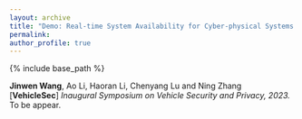 ```yaml
---
layout: archive
title: "Demo: Real-time System Availability for Cyber-physical Systems using ARM TrustZone"
permalink:
author_profile: true
---
```


{% include base_path %}
                                 
**Jinwen Wang**, Ao Li, Haoran Li, Chenyang Lu and Ning Zhang <br>
[**VehicleSec**] <i>Inaugural Symposium on Vehicle Security and Privacy, 2023.</i> To be appear.            
<!-- [[code](https://github.com/eli-b/idcbs)]  -->
<!-- [[pdf](https://dl.acm.org/doi/pdf/10.1145/3460120.3485350)] -->


